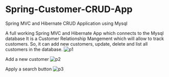 # Spring-Customer-CRUD-App
Spring MVC and Hibernate CRUD Application using Mysql

A full working Spring MVC and Hibernate App which connects to the Mysql database
It is a Customer Relationship Mangement which will allow to track customers. So, it can add new customers, update, delete and list all customers in the database.
![p1](https://user-images.githubusercontent.com/33231250/89522538-02b0e080-d7ff-11ea-8ea2-b96d93b72273.PNG)

Add a new customer
![p2](https://user-images.githubusercontent.com/33231250/89522463-e90f9900-d7fe-11ea-82d5-fc0795cec289.PNG)

Apply a search button
![p3](https://user-images.githubusercontent.com/33231250/89522504-f7f64b80-d7fe-11ea-8604-f39a09590e1e.PNG)
